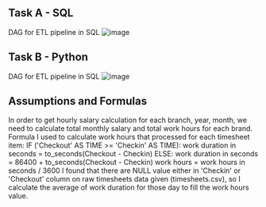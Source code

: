 ## Task A - SQL
DAG for ETL pipeline in SQL
![image](https://github.com/zaldoiii/DE_Company_Challenge_01/assets/43696167/80902123-674f-4ec4-9be8-e35768f49775)



## Task B - Python
DAG for ETL pipeline in SQL
![image](https://github.com/zaldoiii/DE_Company_Challenge_01/assets/43696167/0372110f-6527-4c6d-ad9d-e15dec05065b)


## Assumptions and Formulas
In order to get hourly salary calculation for each branch, year, month, we need to calculate total monthly salary and total work hours for each brand.
Formula I used to calculate work hours that processed for each timesheet item:
IF ('Checkout' AS TIME >= 'Checkin' AS TIME): 
  work duration in seconds = to_seconds(Checkout - Checkin)
ELSE:
  work duration in seconds = 86400 + to_seconds(Checkout - Checkin)
work hours = work hours in seconds / 3600
I found that there are NULL value either in 'Checkin' or 'Checkout' column on raw timesheets data given (timesheets.csv), so I calculate the average of work duration for those day to fill the work hours value.
